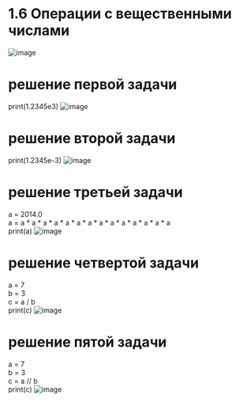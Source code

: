 # 1.6 Операции с вещественными числами
![image](https://user-images.githubusercontent.com/97594164/160149940-d6cf526b-ca1f-4c45-a7a5-c3d6273ae88c.png)
# решение первой задачи
print(1.2345e3)
![image](https://user-images.githubusercontent.com/97594164/160150153-1da4e129-7fe0-4cfb-ba84-a7faf7fc40d7.png)
# решение второй задачи
print(1.2345e-3)
![image](https://user-images.githubusercontent.com/97594164/160150497-b0ab65c5-4b36-4a35-9d0d-c82eb38374a8.png)
# решение третьей задачи
a = 2014.0 <br>
a = a * a * a * a * a * a * a * a * a * a * a * a * a * a <br>
print(a)
![image](https://user-images.githubusercontent.com/97594164/160150748-943b0767-4dab-4585-8256-739a7e66bd59.png)
# решение четвертой задачи
a = 7 <br>
b = 3 <br>
c = a / b <br>
print(c) 
![image](https://user-images.githubusercontent.com/97594164/160150957-ead72415-02da-47d0-aaf2-69cce3c9d81d.png)
# решение пятой задачи
a = 7 <br>
b = 3 <br>
c = a // b <br>
print(c)
![image](https://user-images.githubusercontent.com/97594164/160151174-4b802045-60bd-44db-8c4d-d5d5171f19d1.png)
